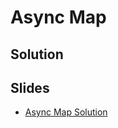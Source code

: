 
# Async Map

## Solution


## Slides

* [Async Map Solution](https://docs.google.com/a/hackreactor.com/presentation/d/1Hnszv3pXLNqkLnmsNg4ZIKMcwDDsJu_s0aPHPZVaVP4/embed?start=false&loop=false&delayms=3000)
